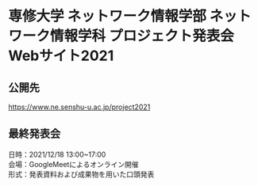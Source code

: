 # 専修大学 ネットワーク情報学部 ネットワーク情報学科 プロジェクト発表会Webサイト2021

## 公開先
https://www.ne.senshu-u.ac.jp/project2021

## 最終発表会 
日時：2021/12/18 13:00~17:00  
会場：GoogleMeetによるオンライン開催  
形式：発表資料および成果物を用いた口頭発表 
